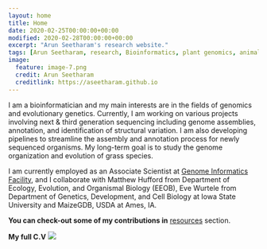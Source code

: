 ```yaml
---
layout: home
title: Home
date: 2020-02-25T00:00:00+00:00
modified: 2020-02-28T00:00:00+00:00
excerpt: "Arun Seetharam's research website."
tags: [Arun Seetharam, research, Bioinformatics, plant genomics, animal genomics, home]
image:
  feature: image-7.png
  credit: Arun Seetharam
  creditlink: https://aseetharam.github.io
---
```


I am a bioinformatician and my main interests are in the fields of genomics and evolutionary genetics. Currently, I am working on various projects involving next & third generation sequencing including genome assemblies, annotation, and identification of structural variation. I am also  developing pipelines to streamline the assembly and annotation process for newly sequenced organisms. My long-term goal is to study the genome organization and evolution of grass species.

I am currently employed as an Associate Scientist at [Genome Informatics Facility](https://gif.biotech.iastate.edu/), and I collaborate with Matthew Hufford from Department of Ecology, Evolution, and Organismal Biology (EEOB), Eve Wurtele from Department of Genetics, Development, and Cell Biology at Iowa State University and MaizeGDB, USDA at Ames, IA.

**You can check-out some of my contributions in** [resources](https://aseetharam.github.io/workshops) section.

**My full C.V** [<img src="https://img.shields.io/badge/pdf-gray?style=flat&logo=Adobe-Acrobat-Reader"/>](/publications/pdf/cv_seetharam.pdf)
